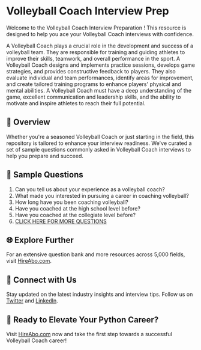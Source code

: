 # Volleyball Coach Interview Prep

Welcome to the Volleyball Coach Interview Preparation ! This resource is designed to help you ace your Volleyball Coach interviews with confidence.

A Volleyball Coach plays a crucial role in the development and success of a volleyball team. They are responsible for training and guiding athletes to improve their skills, teamwork, and overall performance in the sport. A Volleyball Coach designs and implements practice sessions, develops game strategies, and provides constructive feedback to players. They also evaluate individual and team performances, identify areas for improvement, and create tailored training programs to enhance players' physical and mental abilities. A Volleyball Coach must have a deep understanding of the game, excellent communication and leadership skills, and the ability to motivate and inspire athletes to reach their full potential.

## 🚀 Overview

Whether you're a seasoned Volleyball Coach or just starting in the field, this repository is tailored to enhance your interview readiness. We've curated a set of sample questions commonly asked in Volleyball Coach interviews to help you prepare and succeed.

## 📝 Sample Questions

1. Can you tell us about your experience as a volleyball coach?
2. What made you interested in pursuing a career in coaching volleyball?
3. How long have you been coaching volleyball?
4. Have you coached at the high school level before?
5. Have you coached at the collegiate level before?
6. [CLICK HERE FOR MORE QUESTIONS](https://hireabo.com/job/15_0_12/Volleyball%20Coach)

## 🌐 Explore Further

For an extensive question bank and more resources across 5,000 fields, visit [HireAbo.com](https://www.hireabo.com).

## 📱 Connect with Us

Stay updated on the latest industry insights and interview tips. Follow us on [Twitter](https://twitter.com/hireabo) and [LinkedIn](https://www.linkedin.com/in/hire-abo-3609972a8/).

## 🚀 Ready to Elevate Your Python Career?

Visit [HireAbo.com](https://www.hireabo.com) now and take the first step towards a successful Volleyball Coach career!